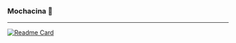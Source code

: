 ### Mochacina 👋

<hr>

[![Readme Card](https://github-readme-stats.vercel.app/api/pin/?username=Mochacina&repo=github-readme-stats)](https://github.com/Mochacina/github-readme-stats)

<!--
**Mochacina/Mochacina** is a ✨ _special_ ✨ repository because its `README.md` (this file) appears on your GitHub profile.

Here are some ideas to get you started:

- 🔭 I’m currently working on ...
- 🌱 I’m currently learning ...
- 👯 I’m looking to collaborate on ...
- 🤔 I’m looking for help with ...
- 💬 Ask me about ...
- 📫 How to reach me: ...
- 😄 Pronouns: ...
- ⚡ Fun fact: ...
-->
